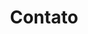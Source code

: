 ﻿---
layout: page
title: "Contato"
meta_title: "Dúvidas? Entre em contato conosco"
subheadline: ""
teaser: "Entre em contato conosco pelo e-mail eres2020.uem@gmail.com"
permalink: "/contato/"
header:
   image_fullwidth: fachada_uem.jpg

---
